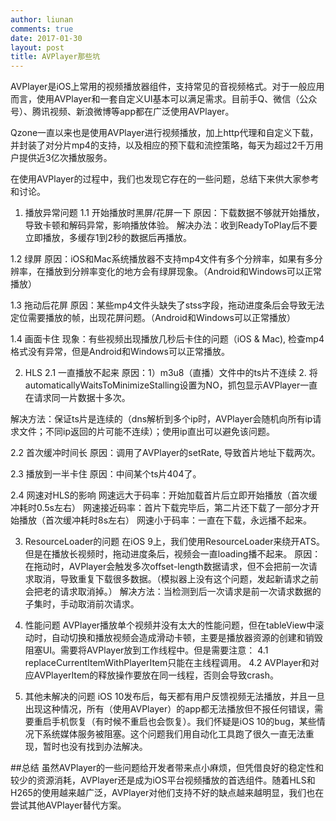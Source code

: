 ```yaml
---
author: liunan
comments: true
date: 2017-01-30
layout: post
title: AVPlayer那些坑
---	
```


AVPlayer是iOS上常用的视频播放器组件，支持常见的音视频格式。对于一般应用而言，使用AVPlayer和一套自定义UI基本可以满足需求。目前手Q、微信（公众号）、腾讯视频、新浪微博等app都在广泛使用AVPlayer。

Qzone一直以来也是使用AVPlayer进行视频播放，加上http代理和自定义下载，并封装了对分片mp4的支持，以及相应的预下载和流控策略，每天为超过2千万用户提供近3亿次播放服务。

在使用AVPlayer的过程中，我们也发现它存在的一些问题，总结下来供大家参考和讨论。
	
1. 播放异常问题
1.1 开始播放时黑屏/花屏一下
原因：下载数据不够就开始播放，导致卡顿和解码异常，影响播放体验。
解决办法：收到ReadyToPlay后不要立即播放，多缓存1到2秒的数据后再播放。
	
1.2 绿屏
原因：iOS和Mac系统播放器不支持mp4文件有多个分辨率，如果有多分辨率，在播放到分辨率变化的地方会有绿屏现象。（Android和Windows可以正常播放）
		
1.3 拖动后花屏
原因：某些mp4文件头缺失了stss字段，拖动进度条后会导致无法定位需要播放的帧，出现花屏问题。（Android和Windows可以正常播放）
		
1.4 画面卡住
现象：有些视频出现播放几秒后卡住的问题（iOS & Mac), 检查mp4格式没有异常，但是Android和Windows可以正常播放。
	
2. HLS
2.1 一直播放不起来
原因：1）m3u8（直播）文件中的ts片不连续  2. 将automaticallyWaitsToMinimizeStalling设置为NO，抓包显示AVPlayer一直在请求同一片数据十多次。

解决方法：保证ts片是连续的（dns解析到多个ip时，AVPlayer会随机向所有ip请求文件；不同ip返回的片可能不连续）；使用ip直出可以避免该问题。
	
2.2 首次缓冲时间长 
原因：调用了AVPlayer的setRate, 导致首片地址下载两次。
		
2.3 播放到一半卡住
原因：中间某个ts片404了。
		
2.4 网速对HLS的影响
网速远大于码率：开始加载首片后立即开始播放（首次缓冲耗时0.5s左右）
网速接近码率：首片下载完毕后，第二片还下载了一部分才开始播放（首次缓冲耗时8s左右）
网速小于码率：一直在下载，永远播不起来。
	
3. ResourceLoader的问题
在iOS 9上，我们使用ResourceLoader来绕开ATS。但是在播放长视频时，拖动进度条后，视频会一直loading播不起来。
原因：在拖动时，AVPlayer会触发多次offset-length数据请求，但不会把前一次请求取消，导致重复下载很多数据。（模拟器上没有这个问题，发起新请求之前会把老的请求取消掉。）
解决方法：当检测到后一次请求是前一次请求数据的子集时，手动取消前次请求。
	
4. 性能问题
AVPlayer播放单个视频并没有太大的性能问题，但在tableView中滚动时，自动切换和播放视频会造成滑动卡顿，主要是播放器资源的创建和销毁阻塞UI。需要将AVPlayer放到工作线程中。但是需要注意： 4.1 replaceCurrentItemWithPlayerItem只能在主线程调用。
4.2 AVPlayer和对应AVPlayerItem的释放操作要放在同一线程，否则会导致crash。
	
5. 其他未解决的问题
iOS 10发布后，每天都有用户反馈视频无法播放，并且一旦出现这种情况，所有（使用AVPlayer）的app都无法播放但不报任何错误，需要重启手机恢复（有时候不重启也会恢复）。我们怀疑是iOS 10的bug，某些情况下系统媒体服务被阻塞。这个问题我们用自动化工具跑了很久一直无法重现，暂时也没有找到办法解决。
	
##总结
虽然AVPlayer的一些问题给开发者带来点小麻烦，但凭借良好的稳定性和较少的资源消耗，AVPlayer还是成为iOS平台视频播放的首选组件。随着HLS和H265的使用越来越广泛，AVPlayer对他们支持不好的缺点越来越明显，我们也在尝试其他AVPlayer替代方案。

